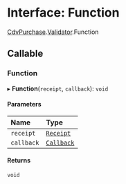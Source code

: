 # Interface: Function

[CdvPurchase](../modules/CdvPurchase.md).[Validator](../modules/CdvPurchase.Validator.md).Function

## Callable

### Function

▸ **Function**(`receipt`, `callback`): `void`

#### Parameters

| Name | Type |
| :------ | :------ |
| `receipt` | [`Receipt`](../classes/CdvPurchase.Receipt.md) |
| `callback` | [`Callback`](../modules/CdvPurchase.Validator.md#callback) |

#### Returns

`void`
